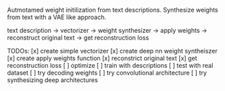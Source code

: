 Autmotamed weight initilization from text descriptions. 
Synthesize weights from text with a VAE like approach.

text description -> vectorizer -> weight synthesizer -> apply weights -> reconstruct original text -> get reconstruction loss

TODOs:
[x] create simple vectorizer
[x] create deep nn weight syntheiszer
[x] create apply weights function
[x] reconstrict original text
[x] get reconstruction loss
[ ] optimize
[ ] train with descriptions
[ ] test with real dataset
[ ] try decoding weights
[ ] try convolutional architecture
[ ] try synthesizing deep architectures
